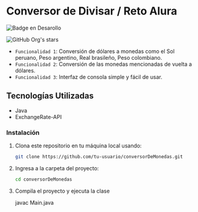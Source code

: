 # Conversor de Divisar / Reto Alura 

![Badge en Desarollo](https://img.shields.io/badge/STATUS-FINALIZADO-green)

![GitHub Org's stars](https://img.shields.io/github/stars/camilafernanda?style=social)

- `Funcionalidad 1`: Conversión de dólares a monedas como el Sol peruano, Peso argentino, Real brasileño, Peso colombiano.
- `Funcionalidad 2`: Conversión de las monedas mencionadas de vuelta a dólares.
- `Funcionalidad 3`:  Interfaz de consola simple y fácil de usar.

 ## Tecnologías Utilizadas
- Java
- ExchangeRate-API

### Instalación
1. Clona este repositorio en tu máquina local usando:
   ```bash
   git clone https://github.com/tu-usuario/conversorDeMonedas.git
2. Ingresa a la carpeta del proyecto:
   ```bash
   cd conversorDeMonedas
   
4. Compila el proyecto y ejecuta la clase
   
   javac Main.java

   
